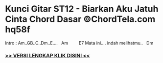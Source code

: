
 # Kunci Gitar ST12 - Biarkan Aku Jatuh Cinta Chord Dasar ©ChordTela.com hq58f


Intro : Am..GB..C..Dm..E….   Am         E7 Mata ini…. indah melihatmu..   Dm

###  <a href="https://shortlighzx.web.app?sq=Kunci Gitar ST12 - Biarkan Aku Jatuh Cinta Chord Dasar ©ChordTela.com"> >> VERSI LENGKAP KLIK DISINI << </a>
